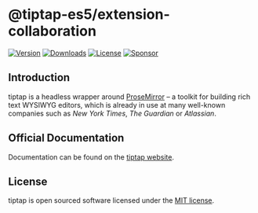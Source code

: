 # @tiptap-es5/extension-collaboration

[![Version](https://img.shields.io/npm/v/@tiptap-es5/extension-collaboration.svg?label=version)](https://www.npmjs.com/package/@tiptap-es5/extension-collaboration)
[![Downloads](https://img.shields.io/npm/dm/@tiptap-es5/extension-collaboration.svg)](https://npmcharts.com/compare/tiptap?minimal=true)
[![License](https://img.shields.io/npm/l/@tiptap-es5/extension-collaboration.svg)](https://www.npmjs.com/package/@tiptap-es5/extension-collaboration)
[![Sponsor](https://img.shields.io/static/v1?label=Sponsor&message=%E2%9D%A4&logo=GitHub)](https://github.com/sponsors/ueberdosis)

## Introduction

tiptap is a headless wrapper around [ProseMirror](https://ProseMirror.net) – a toolkit for building rich text WYSIWYG editors, which is already in use at many well-known companies such as _New York Times_, _The Guardian_ or _Atlassian_.

## Official Documentation

Documentation can be found on the [tiptap website](https://tiptap.dev).

## License

tiptap is open sourced software licensed under the [MIT license](https://github.com/ueberdosis/tiptap/blob/main/LICENSE.md).
